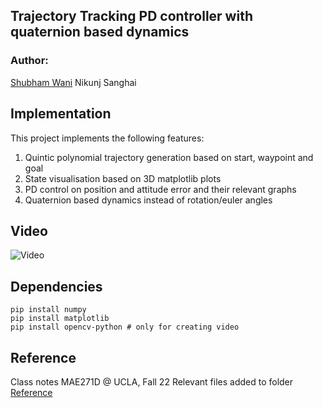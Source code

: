## Trajectory Tracking PD controller with quaternion based dynamics
### Author:
[Shubham Wani](https://www.linkedin.com/in/shubhamwani/) Nikunj Sanghai

## Implementation
This project implements the following features:
1. Quintic polynomial trajectory generation based on start, waypoint and goal
2. State visualisation based on 3D matplotlib plots
3. PD control on position and attitude error and their relevant graphs
4. Quaternion based dynamics instead of rotation/euler angles

## Video
![Video](https://github.com/shubhamwani376/MPC_Quadcopter/blob/main/Quadrotor.gif)

## Dependencies
```
pip install numpy
pip install matplotlib
pip install opencv-python # only for creating video
```
## Reference
Class notes MAE271D @ UCLA, Fall 22
Relevant files added to folder [Reference](https://github.com/shubhamwani376/MPC_Quadcopter/tree/main/Reference)
